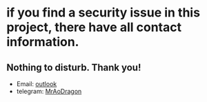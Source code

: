 # if you find a security issue in this project, there have all contact information.
## Nothing to disturb. Thank you!
 - Email: [outlook](mailto:x123456789fy@outlook.com)
 - telegram: [MrAoDragon](https://t.me/goldandredLoong)